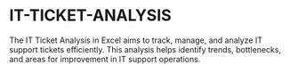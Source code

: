 # IT-TICKET-ANALYSIS
The IT Ticket Analysis in Excel aims to track, manage, and analyze IT support tickets efficiently. This analysis helps identify trends, bottlenecks, and areas for improvement in IT support operations.
